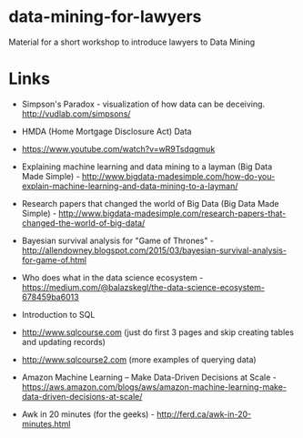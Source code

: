 # data-mining-for-lawyers
Material for a short workshop to introduce lawyers to Data Mining

# Links

* Simpson's Paradox - visualization of how data can be deceiving. http://vudlab.com/simpsons/
* HMDA (Home Mortgage Disclosure Act) Data
 * https://www.youtube.com/watch?v=wR9Tsdqgmuk

* Explaining machine learning and data mining to a layman (Big Data Made Simple) - http://www.bigdata-madesimple.com/how-do-you-explain-machine-learning-and-data-mining-to-a-layman/

* Research papers that changed the world of Big Data (Big Data Made Simple) - http://www.bigdata-madesimple.com/research-papers-that-changed-the-world-of-big-data/

* Bayesian survival analysis for "Game of Thrones" - http://allendowney.blogspot.com/2015/03/bayesian-survival-analysis-for-game-of.html
* Who does what in the data science ecosystem - https://medium.com/@balazskegl/the-data-science-ecosystem-678459ba6013
 
* Introduction to SQL
 * http://www.sqlcourse.com (just do first 3 pages and skip creating tables and updating records)
 * http://www.sqlcourse2.com (more examples of querying data)

* Amazon Machine Learning – Make Data-Driven Decisions at Scale - https://aws.amazon.com/blogs/aws/amazon-machine-learning-make-data-driven-decisions-at-scale/

* Awk in 20 minutes (for the geeks) - http://ferd.ca/awk-in-20-minutes.html
